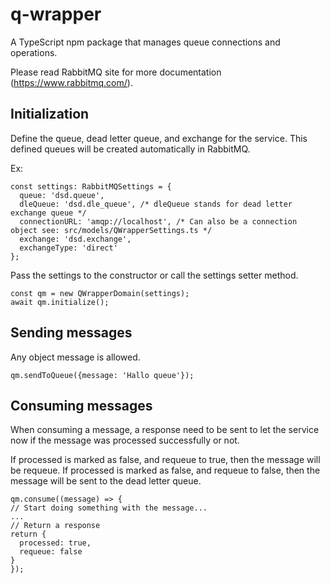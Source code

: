 # q-wrapper

A TypeScript npm package that manages queue connections and operations. 

Please read RabbitMQ site for more documentation (https://www.rabbitmq.com/).

## Initialization

Define the queue, dead letter queue, and exchange for the service.
This defined queues will be created automatically in RabbitMQ.

Ex:

```
const settings: RabbitMQSettings = {
  queue: 'dsd.queue',
  dleQueue: 'dsd.dle_queue', /* dleQueue stands for dead letter exchange queue */
  connectionURL: 'amqp://localhost', /* Can also be a connection object see: src/models/QWrapperSettings.ts */
  exchange: 'dsd.exchange',
  exchangeType: 'direct'
};
```
Pass the settings to the constructor or call the settings setter method.

```
const qm = new QWrapperDomain(settings);
await qm.initialize();
```

## Sending messages

Any object message is allowed.

```
qm.sendToQueue({message: 'Hallo queue'});
```

## Consuming messages

When consuming a message, a response need to be sent to let the service now if the message was processed successfully or not.

If processed is marked as false, and requeue to true, then the message will be requeue.
If processed is marked as false, and requeue to false, then the message will be sent to the dead letter queue.

```
qm.consume((message) => {
// Start doing something with the message...
...
// Return a response 
return {
  processed: true,
  requeue: false
}
});
```
